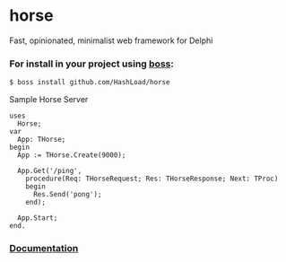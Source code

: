 # horse
Fast, opinionated, minimalist web framework for Delphi

### For install in your project using [boss](https://github.com/HashLoad/boss):
``` sh
$ boss install github.com/HashLoad/horse
```

Sample Horse Server
```delphi
uses
  Horse;
var
  App: THorse;
begin
  App := THorse.Create(9000);

  App.Get('/ping',
    procedure(Req: THorseRequest; Res: THorseResponse; Next: TProc)
    begin
      Res.Send('pong');
    end);
    
  App.Start;
end.
```
### [Documentation](https://horse.hashload.com/pt-br)
